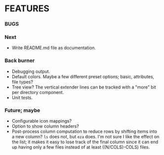 # FEATURES

### BUGS

### Next
- Write README.md file as documentation.

### Back burner
- Debugging output.
- Default colors.  Maybe a few different preset options; basic, attributes, file types?
- Tree view?  The vertical extender lines can be tracked with a "more" bit per directory component.
- Unit tests.

### Future; maybe
- Configurable icon mappings?
- Option to show column headers?
- Post-process column computation to reduce rows by shifting items into a new column?  `ls` does not, but `eza` does.  I'm not sure I like the effect on the list; it makes it easy to lose track of the final column since it can end up having only a few files instead of at least ((N/COLS)-COLS) files.

